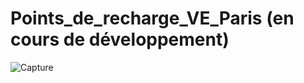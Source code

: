 # Points_de_recharge_VE_Paris (en cours de développement)

![Capture](https://user-images.githubusercontent.com/60617045/164091960-b03efabd-f590-4585-a1bc-4c1bbd91ae36.PNG)
